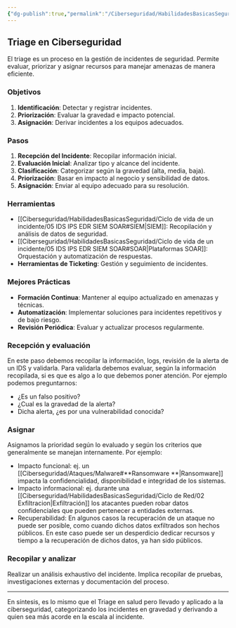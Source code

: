 ```yaml
---
{"dg-publish":true,"permalink":"/Ciberseguridad/HabilidadesBasicasSeguridad/Triage/"}
---
```


## Triage en Ciberseguridad

El triage es un proceso en la gestión de incidentes de seguridad. Permite evaluar, priorizar y asignar recursos para manejar amenazas de manera eficiente.
### Objetivos

1. **Identificación**: Detectar y registrar incidentes.
2. **Priorización**: Evaluar la gravedad e impacto potencial.
3. **Asignación**: Derivar incidentes a los equipos adecuados.

### Pasos

1. **Recepción del Incidente**: Recopilar información inicial.
2. **Evaluación Inicial**: Analizar tipo y alcance del incidente.
3. **Clasificación**: Categorizar según la gravedad (alta, media, baja).
4. **Priorización**: Basar en impacto al negocio y sensibilidad de datos.
5. **Asignación**: Enviar al equipo adecuado para su resolución.

### Herramientas

- [[Ciberseguridad/HabilidadesBasicasSeguridad/Ciclo de vida de un incidente/05 IDS IPS EDR SIEM SOAR#SIEM\|SIEM]]: Recopilación y análisis de datos de seguridad.
- [[Ciberseguridad/HabilidadesBasicasSeguridad/Ciclo de vida de un incidente/05 IDS IPS EDR SIEM SOAR#SOAR\|Plataformas SOAR]]: Orquestación y automatización de respuestas.
- **Herramientas de Ticketing**: Gestión y seguimiento de incidentes.

### Mejores Prácticas

- **Formación Continua**: Mantener al equipo actualizado en amenazas y técnicas.
- **Automatización**: Implementar soluciones para incidentes repetitivos y de bajo riesgo.
- **Revisión Periódica**: Evaluar y actualizar procesos regularmente.

### Recepción y evaluación

En este paso debemos recopilar la información, logs, revisión de la alerta de un IDS y validarla.
Para validarla debemos evaluar, según la información recopilada, si es que es algo a lo que debemos poner atención. Por ejemplo podemos preguntarnos:
- ¿Es un falso positivo?
- ¿Cual es la gravedad de la alerta?
- Dicha alerta, ¿es por una vulnerabilidad conocida?

### Asignar

Asignamos la prioridad según lo evaluado y según los criterios que generalmente se manejan internamente. Por ejemplo:
- Impacto funcional: ej. un [[Ciberseguridad/Ataques/Malware#**Ransomware **\|Ransomware]] impacta la confidencialidad, disponibilidad e integridad de los sistemas.
- Impacto informacional: ej. durante una [[Ciberseguridad/HabilidadesBasicasSeguridad/Ciclo de Red/02 Exfiltracion\|Exfiltración]] los atacantes pueden robar datos confidenciales que pueden pertenecer a entidades externas.
- Recuperabilidad: En algunos casos la recuperación de un ataque no puede ser posible, como cuando dichos datos exfiltrados son hechos públicos. En este caso puede ser un desperdicio dedicar recursos y tiempo a la recuperación de dichos datos, ya han sido públicos.

### Recopilar y analizar

Realizar un análisis exhaustivo del incidente. Implica recopilar de pruebas, investigaciones externas y documentación del proceso.

---
En síntesis, es lo mismo que el Triage en salud pero llevado y aplicado a la ciberseguridad, categorizando los incidentes en gravedad y derivando a quien sea más acorde en la escala al incidente.